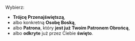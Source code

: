Wybierz:
- **Trójcę Przenajświętszą**,
- albo konkretną **Osobę Boską**,
- albo **Patrona**, który **jest już Twoim Patronem Obrońcą**,
- albo **odkryte** już przez Ciebie **święto**.
